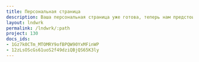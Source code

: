 ```yaml
---
title: Персональная страница
description: Ваша персональная страница уже готова, теперь нам предстоит вместе спроектировать ваш персональный дом.
layout: lndwrk
permalink: /lndwrk/:path
project: 130
docs_ids:
- 1Gz7k0CTm_MTOMRY9ofBPQW90YxMFinWP
- 12zLsOScGs61uoS2f49dziQBjQS65K3ly
---
```


